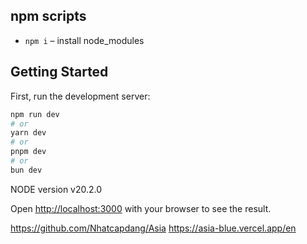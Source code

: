 ## npm scripts
- `npm i` – install node_modules

## Getting Started
First, run the development server:

```bash
npm run dev
# or
yarn dev
# or
pnpm dev
# or
bun dev
```
NODE version
v20.2.0

Open [http://localhost:3000](http://localhost:3000) with your browser to see the result.

https://github.com/Nhatcapdang/Asia
https://asia-blue.vercel.app/en
